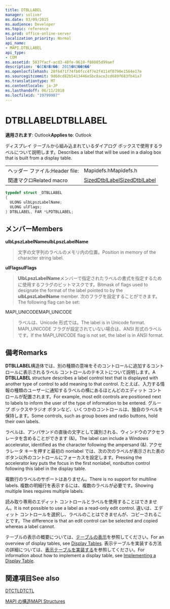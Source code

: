 ```yaml
---
title: DTBLLABEL
manager: soliver
ms.date: 03/09/2015
ms.audience: Developer
ms.topic: reference
ms.prod: office-online-server
localization_priority: Normal
api_name:
- MAPI.DTBLLABEL
api_type:
- COM
ms.assetid: 5837facf-acd3-48fe-9610-f88085d99aef
description: '�ŏI�X�V��: 2015�N3��9��'
ms.openlocfilehash: 28f6471f74fb0fcc4f7e2f4114f0790e1564e17e
ms.sourcegitcommit: 9d60cd82b5413446e5bc8ace2cd689f683fb41a7
ms.translationtype: MT
ms.contentlocale: ja-JP
ms.lasthandoff: 06/11/2018
ms.locfileid: "19799987"
---
```

# <a name="dtbllabel"></a><span data-ttu-id="c1cf4-103">DTBLLABEL</span><span class="sxs-lookup"><span data-stu-id="c1cf4-103">DTBLLABEL</span></span>

  
  
<span data-ttu-id="c1cf4-104">**適用されます**: Outlook</span><span class="sxs-lookup"><span data-stu-id="c1cf4-104">**Applies to**: Outlook</span></span> 
  
<span data-ttu-id="c1cf4-105">ディスプレイ テーブルから組み込まれているダイアログ ボックスで使用するラベルについて説明します。</span><span class="sxs-lookup"><span data-stu-id="c1cf4-105">Describes a label that will be used in a dialog box that is built from a display table.</span></span>
  
|||
|:-----|:-----|
|<span data-ttu-id="c1cf4-106">ヘッダー ファイル:</span><span class="sxs-lookup"><span data-stu-id="c1cf4-106">Header file:</span></span>  <br/> |<span data-ttu-id="c1cf4-107">Mapidefs.h</span><span class="sxs-lookup"><span data-stu-id="c1cf4-107">Mapidefs.h</span></span>  <br/> |
|<span data-ttu-id="c1cf4-108">関連マクロ</span><span class="sxs-lookup"><span data-stu-id="c1cf4-108">Related macro</span></span>  <br/> |[<span data-ttu-id="c1cf4-109">SizedDtblLabel</span><span class="sxs-lookup"><span data-stu-id="c1cf4-109">SizedDtblLabel</span></span>](sizeddtbllabel.md) <br/> |
   
```cpp
typedef struct _DTBLLABEL
{
  ULONG ulbLpszLabelName;
  ULONG ulFlags;
} DTBLLABEL, FAR *LPDTBLLABEL;

```

## <a name="members"></a><span data-ttu-id="c1cf4-110">メンバー</span><span class="sxs-lookup"><span data-stu-id="c1cf4-110">Members</span></span>

 <span data-ttu-id="c1cf4-111">**ulbLpszLabelName**</span><span class="sxs-lookup"><span data-stu-id="c1cf4-111">**ulbLpszLabelName**</span></span>
  
> <span data-ttu-id="c1cf4-112">文字の文字列のラベルのメモリ内の位置。</span><span class="sxs-lookup"><span data-stu-id="c1cf4-112">Position in memory of the character string label.</span></span>
    
 <span data-ttu-id="c1cf4-113">**ulFlags**</span><span class="sxs-lookup"><span data-stu-id="c1cf4-113">**ulFlags**</span></span>
  
> <span data-ttu-id="c1cf4-114">**UlbLpszLabelName**メンバーで指定されたラベルの書式を指定するために使用するフラグのビットマスクです。</span><span class="sxs-lookup"><span data-stu-id="c1cf4-114">Bitmask of flags used to designate the format of the label pointed to by the **ulbLpszLabelName** member.</span></span> <span data-ttu-id="c1cf4-115">次のフラグを設定することができます。</span><span class="sxs-lookup"><span data-stu-id="c1cf4-115">The following flag can be set:</span></span> 
    
<span data-ttu-id="c1cf4-116">MAPI_UNICODE</span><span class="sxs-lookup"><span data-stu-id="c1cf4-116">MAPI_UNICODE</span></span> 
  
> <span data-ttu-id="c1cf4-117">ラベルは、Unicode 形式では。</span><span class="sxs-lookup"><span data-stu-id="c1cf4-117">The label is in Unicode format.</span></span> <span data-ttu-id="c1cf4-118">MAPI_UNICODE フラグが設定されていない場合は、ANSI 形式のラベルです。</span><span class="sxs-lookup"><span data-stu-id="c1cf4-118">If the MAPI_UNICODE flag is not set, the label is in ANSI format.</span></span>
    
## <a name="remarks"></a><span data-ttu-id="c1cf4-119">備考</span><span class="sxs-lookup"><span data-stu-id="c1cf4-119">Remarks</span></span>

<span data-ttu-id="c1cf4-120">**DTBLLABEL**構造体では、別の種類の意味をそのコントロールに追加するコントロールに表示されるラベル コントロールのテキストについて説明します。</span><span class="sxs-lookup"><span data-stu-id="c1cf4-120">A **DTBLLABEL** structure describes a label control text that is displayed with another type of control to add meaning to that control.</span></span> <span data-ttu-id="c1cf4-121">たとえば、入力する情報の種類のユーザーに通知するラベルの横にあるほとんどのエディット コントロールが配置されます。</span><span class="sxs-lookup"><span data-stu-id="c1cf4-121">For example, most edit controls are positioned next to labels to inform the user of the type of information to be entered.</span></span> <span data-ttu-id="c1cf4-122">グループ ボックスやラジオ ボタンなど、いくつかのコントロールは、独自のラベルを保持します。</span><span class="sxs-lookup"><span data-stu-id="c1cf4-122">Some controls, such as group boxes and radio buttons, hold their own labels.</span></span> 
  
<span data-ttu-id="c1cf4-123">ラベルは、アンパサンドの直後の文字として識別される、ウィンドウのアクセラレータを含めることができます (&amp;)。</span><span class="sxs-lookup"><span data-stu-id="c1cf4-123">The label can include a Windows accelerator, identified as the character following the ampersand (&amp;).</span></span> <span data-ttu-id="c1cf4-124">アクセラレータ キーを押すと最初の nonlabel では、次の次のラベルが表示された表のボタン以外のコントロールにフォーカスを設定します。</span><span class="sxs-lookup"><span data-stu-id="c1cf4-124">Pressing the accelerator key puts the focus in the first nonlabel, nonbutton control following this label in the display table.</span></span>
  
<span data-ttu-id="c1cf4-125">複数行のラベルのサポートはありません。</span><span class="sxs-lookup"><span data-stu-id="c1cf4-125">There is no support for multiline labels.</span></span> <span data-ttu-id="c1cf4-126">複数の明細行を表示するには、複数のラベルが必要です。</span><span class="sxs-lookup"><span data-stu-id="c1cf4-126">Showing multiple lines requires multiple labels.</span></span>
  
<span data-ttu-id="c1cf4-127">読み取り専用のエディット コントロールとラベルを使用することはできません。</span><span class="sxs-lookup"><span data-stu-id="c1cf4-127">It is not possible to use a label as a read-only edit control.</span></span> <span data-ttu-id="c1cf4-128">違いは、エディット コントロールを選択し、ラベルのことはできませんが、コピーされることです。</span><span class="sxs-lookup"><span data-stu-id="c1cf4-128">The difference is that an edit control can be selected and copied whereas a label cannot.</span></span> 
  
<span data-ttu-id="c1cf4-129">テーブルの表示の概要については、[テーブルの表示](display-tables.md)を参照してください。</span><span class="sxs-lookup"><span data-stu-id="c1cf4-129">For an overview of display tables, see [Display Tables](display-tables.md).</span></span> <span data-ttu-id="c1cf4-130">表示テーブルを実装する方法の詳細については、[表示テーブルを実装する](display-table-implementation.md)を参照してください。</span><span class="sxs-lookup"><span data-stu-id="c1cf4-130">For information about how to implement a display table, see [Implementing a Display Table](display-table-implementation.md).</span></span>
  
## <a name="see-also"></a><span data-ttu-id="c1cf4-131">関連項目</span><span class="sxs-lookup"><span data-stu-id="c1cf4-131">See also</span></span>



[<span data-ttu-id="c1cf4-132">DTCTL</span><span class="sxs-lookup"><span data-stu-id="c1cf4-132">DTCTL</span></span>](dtctl.md)


[<span data-ttu-id="c1cf4-133">MAPI の構造</span><span class="sxs-lookup"><span data-stu-id="c1cf4-133">MAPI Structures</span></span>](mapi-structures.md)


